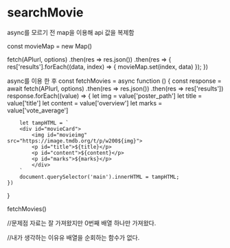 # searchMovie

async를 모르기 전 map을 이용해 api 값을 복제함

 const movieMap = new Map()

 fetch(APIurl, options)
     .then(res => res.json())
     .then(res => {
         res['results'].forEach((data, index) => {
             movieMap.set(index, data)
         });
     })

async를 이용 한 후
const fetchMovies = async function () {
    const response = await fetch(APIurl, options)
        .then(res => res.json())
        .then(res => res['results'])
    response.forEach((value) => {
        let img = value['poster_path']
        let title = value['title']
        let content = value['overview']
        let marks = value['vote_average']

        let tampHTML = `
        <div id="movieCard">
            <img id="movieimg" src="https://image.tmdb.org/t/p/w200${img}">
            <p id="title">${title}</p>
            <p id="content">${content}</p>
            <p id="marks">${marks}</p>
            </div>
        `
        document.querySelector('main').innerHTML = tampHTML;
    })
}

fetchMovies()

//문제점
자료는 잘 가져왔지만 0번째 배열 하나만 가져왔다.

//내가 생각하는 이유유
배열을 순회하는 함수가 없다.